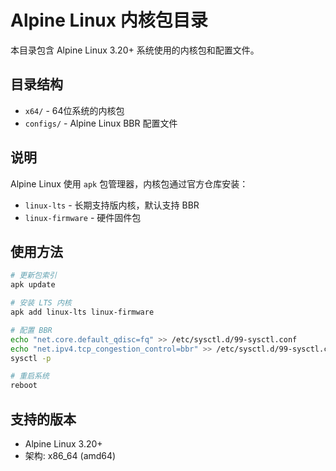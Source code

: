 # Alpine Linux 内核包目录

本目录包含 Alpine Linux 3.20+ 系统使用的内核包和配置文件。

## 目录结构

- `x64/` - 64位系统的内核包
- `configs/` - Alpine Linux BBR 配置文件

## 说明

Alpine Linux 使用 `apk` 包管理器，内核包通过官方仓库安装：

- `linux-lts` - 长期支持版内核，默认支持 BBR
- `linux-firmware` - 硬件固件包

## 使用方法

```bash
# 更新包索引
apk update

# 安装 LTS 内核
apk add linux-lts linux-firmware

# 配置 BBR
echo "net.core.default_qdisc=fq" >> /etc/sysctl.d/99-sysctl.conf
echo "net.ipv4.tcp_congestion_control=bbr" >> /etc/sysctl.d/99-sysctl.conf
sysctl -p

# 重启系统
reboot
```

## 支持的版本

- Alpine Linux 3.20+
- 架构: x86_64 (amd64)